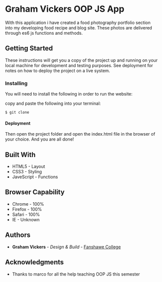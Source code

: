 # Graham Vickers OOP JS App

With this application i have created a food photography portfolio section into my developing food recipe and blog site. These photos are delivered through es6 js functions and methods. 


## Getting Started

These instructions will get you a copy of the project up and running on your local machine for development and testing purposes. See deployment for notes on how to deploy the project on a live system.


### Installing

You will need to install the following in order to run the website:

copy and paste the following into your terminal: 

```
$ git clone 
```

#### Deployment 

Then open the project folder and open the index.html file in the browser of your choice. And you are all done!

## Built With

* HTML5 - Layout
* CSS3 - Styling
* JaveScript - Functions


## Browser Capability 

* Chrome - 100%
* Firefox - 100%
* Safari - 100%
* IE - Unknown


## Authors

* **Graham Vickers** - *Design & Build* - [Fanshawe College](https://github.com/grahamvickers)

## Acknowledgments

* Thanks to marco for all the help teaching OOP JS this semester 
